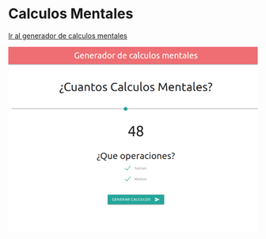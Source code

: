 # Calculos Mentales

[Ir al generador de calculos mentales](https://fiambre.github.io/Calculos-Mentales/)

![image](https://github.com/Fiambre/Calculos-Mentales/raw/master/examples/ss1.png)